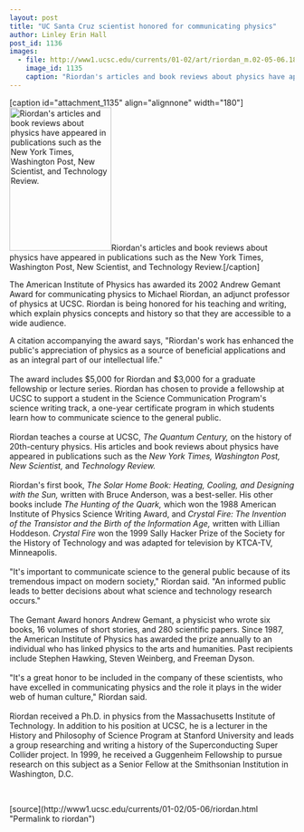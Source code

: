 ```yaml
---
layout: post
title: "UC Santa Cruz scientist honored for communicating physics"
author: Linley Erin Hall
post_id: 1136
images:
  - file: http://www1.ucsc.edu/currents/01-02/art/riordan_m.02-05-06.180.jpg
    image_id: 1135
    caption: "Riordan's articles and book reviews about physics have appeared in publications such as the New York Times, Washington Post, New Scientist, and Technology Review."
---
```


[caption id="attachment_1135" align="alignnone" width="180"]<a href="http://localhost/mysite/wp-content/uploads/2002/05/riordan_m.02-05-06.180.jpg"><img class="size-full wp-image-1135" src="http://localhost/mysite/wp-content/uploads/2002/05/riordan_m.02-05-06.180.jpg" alt="Riordan's articles and book reviews about physics have appeared in publications such as the New York Times, Washington Post, New Scientist, and Technology Review." width="180" height="253" /></a>Riordan's articles and book reviews about physics have appeared in publications such as the New York Times, Washington Post, New Scientist, and Technology Review.[/caption]
<p>
  The American Institute of Physics has awarded its 2002 Andrew Gemant Award for communicating physics to Michael Riordan, an adjunct professor of physics at UCSC. Riordan is being honored for his teaching and writing, which explain physics concepts and history so that they are accessible to a wide audience.
</p>A citation accompanying the award says, "Riordan's work has enhanced the public's appreciation of physics as a source of beneficial applications and as an integral part of our intellectual life."<br>
<br>
The award includes $5,000 for Riordan and $3,000 for a graduate fellowship or lecture series. Riordan has chosen to provide a fellowship at UCSC to support a student in the Science Communication Program's science writing track, a one-year certificate program in which students learn how to communicate science to the general public.<br>
<br>
Riordan teaches a course at UCSC, <i>The Quantum Century,</i> on the history of 20th-century physics. His articles and book reviews about physics have appeared in publications such as the <i>New York Times, Washington Post, New Scientist,</i> and <i>Technology Review.</i><br>
<br>
Riordan's first book, <i>The Solar Home Book: Heating, Cooling, and Designing with the Sun,</i> written with Bruce Anderson, was a best-seller. His other books include <i>The Hunting of the Quark,</i> which won the 1988 American Institute of Physics Science Writing Award, and <i>Crystal Fire: The Invention of the Transistor and the Birth of the Information Age,</i> written with Lillian Hoddeson. <i>Crystal Fire</i> won the 1999 Sally Hacker Prize of the Society for the History of Technology and was adapted for television by KTCA-TV, Minneapolis.<br>
<br>
"It's important to communicate science to the general public because of its tremendous impact on modern society," Riordan said. "An informed public leads to better decisions about what science and technology research occurs."<br>
<br>
The Gemant Award honors Andrew Gemant, a physicist who wrote six books, 16 volumes of short stories, and 280 scientific papers. Since 1987, the American Institute of Physics has awarded the prize annually to an individual who has linked physics to the arts and humanities. Past recipients include Stephen Hawking, Steven Weinberg, and Freeman Dyson.<br>
<br>
"It's a great honor to be included in the company of these scientists, who have excelled in communicating physics and the role it plays in the wider web of human culture," Riordan said.<br>
<br>
Riordan received a Ph.D. in physics from the Massachusetts Institute of Technology. In addition to his position at UCSC, he is a lecturer in the History and Philosophy of Science Program at Stanford University and leads a group researching and writing a history of the Superconducting Super Collider project. In 1999, he received a Guggenheim Fellowship to pursue research on this subject as a Senior Fellow at the Smithsonian Institution in Washington, D.C.
<p>
  <br>

</p>
<p>

</p>
[source](http://www1.ucsc.edu/currents/01-02/05-06/riordan.html "Permalink to riordan")
